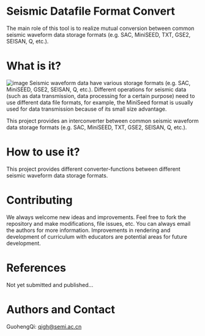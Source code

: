 # Seismic Datafile Format Convert
The main role of this tool is to realize mutual conversion between common seismic waveform data storage formats (e.g. SAC, MiniSEED, TXT, GSE2, SEISAN, Q, etc.).

# What is it?
![image](https://github.com/ChyiEver/SeismicDatafileFormatConvert/assets/80503657/c7476eba-ca31-45aa-bb40-3430f4187805)
Seismic waveform data have various storage formats (e.g. SAC, MiniSEED, GSE2, SEISAN, Q, etc.). Different operations for seismic data (such as data transmission, data processing for a certain purpose) need to use different data file formats, for example, the MiniSeed format is usually used for data transmission because of its small size advantage.

This project provides an interconverter between common seismic waveform data storage formats (e.g. SAC, MiniSEED, TXT, GSE2, SEISAN, Q, etc.). 


# How to use it?
This project provides different converter-functions between different seismic waveform data storage formats.

# Contributing
We always welcome new ideas and improvements. Feel free to fork the repository and make modifications, file issues, etc. You can always email the authors for more information. Improvements in rendering and development of curriculum with educators are potential areas for future development.

# References
Not yet submitted and published...

# Authors and Contact

GuohengQi: qigh@semi.ac.cn
